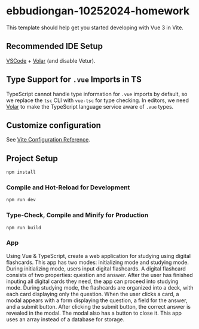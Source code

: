 # ebbudiongan-10252024-homework

This template should help get you started developing with Vue 3 in Vite.

## Recommended IDE Setup

[VSCode](https://code.visualstudio.com/) + [Volar](https://marketplace.visualstudio.com/items?itemName=Vue.volar) (and disable Vetur).

## Type Support for `.vue` Imports in TS

TypeScript cannot handle type information for `.vue` imports by default, so we replace the `tsc` CLI with `vue-tsc` for type checking. In editors, we need [Volar](https://marketplace.visualstudio.com/items?itemName=Vue.volar) to make the TypeScript language service aware of `.vue` types.

## Customize configuration

See [Vite Configuration Reference](https://vite.dev/config/).

## Project Setup

```sh
npm install
```

### Compile and Hot-Reload for Development

```sh
npm run dev
```

### Type-Check, Compile and Minify for Production

```sh
npm run build
```

### App 
Using Vue & TypeScript, create a web application for studying using digital flashcards. This app has two modes: initializing mode and studying mode. During initializing mode, users input digital flashcards. A digital flashcard consists of two properties: question and answer. After the user has finished inputing all digital cards they need, the app can proceed into studying mode.
During studying mode, the flashcards are organized into a deck, with each card displaying only the question. When the user clicks a card, a modal appears with a form displaying the question, a field for the answer, and a submit button. After clicking the submit button, the correct answer is revealed in the modal. The modal also has a button to close it. This app uses an array instead of a database for storage.
